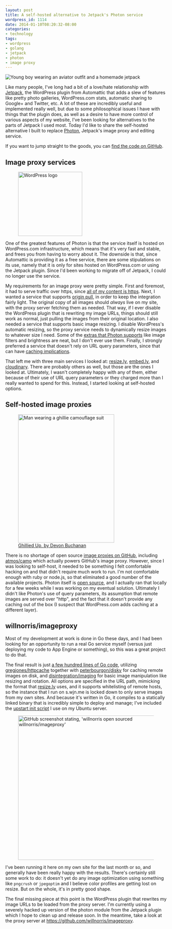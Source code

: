 ```yaml
---
layout: post
title: A self-hosted alternative to Jetpack's Photon service
wordpress_id: 1114
date: 2014-01-10T08:20:32-08:00
categories:
- technology
tags:
- wordpress
- golang
- jetpack
- photon
- image proxy
---
```


<img src="jetpack-kid.jpg" alt="Young boy wearing an aviator outfit and a homemade jetpack" class="alignnone" />

Like many people, I've long had a bit of a love/hate relationship with [Jetpack][], the WordPress plugin from Automattic
that adds a slew of features like pretty photo galleries, WordPress.com stats, automatic sharing to Google+ and Twitter,
etc.  A lot of these are incredibly useful and implemented really well, but due to some philosophical issues I have with
things that the plugin does, as well as a desire to have more control of various aspects of my website, I've been
looking for alternatives to the parts of Jetpack I used most.  Today I'd like to share the self-hosted alternative I
built to replace [Photon][], Jetpack's image proxy and editing service.

If you want to jump straight to the goods, you can [find the code on GitHub][willnorris/imageproxy].

[Jetpack]: http://jetpack.me/
[Photon]: http://developer.wordpress.com/docs/photon/
[willnorris/imageproxy]: https://github.com/willnorris/imageproxy


## Image proxy services ##

<aside class="alignleft"><figure>
  <img src="wordpress-cogs.png" alt="WordPress logo" width="200" />
</figure></aside>

One of the greatest features of Photon is that the service itself is hosted on WordPress.com infrastructure, which means
that it's very fast and stable, and frees you from having to worry about it.  The downside is that, since Automattic is
providing it as a free service, there are some stipulations on its use, namely that it is only for sites hosted on
WordPress.com or using the Jetpack plugin.  Since I'd been working to migrate off of Jetpack, I could no longer use the
service.  

My requirements for an image proxy were pretty simple.  First and foremost, it had to serve traffic over https, since
[all of my content is https][https].  Next, I wanted a service that supports [origin pull][], in order to keep the
integration fairly light.  The original copy of all images should *always* live on my site, with the proxy server
fetching them as needed.  That way, if I ever disable the WordPress plugin that is rewriting my image URLs, things
should still work as normal, just pulling the images from their original location.  I also needed a service that
supports basic image resizing.  I disable WordPress's automatic resizing, so the proxy service needs to dynamically
resize images to whatever size I need.  Some of the [extras that Photon supports][photon-extras] like image filters and
brightness are neat, but I don't ever use them.  Finally, I strongly preferred a service that doesn't rely on URL query
parameters, since that can have [caching implications][].

That left me with three main services I looked at: [resize.ly][], [embed.ly][], and [cloudinary][].  There are probably
others as well, but those are the ones I looked at.  Ultimately, I wasn't completely happy with any of them, either
because of their use of URL query parameters or they charged more than I really wanted to spend for this.  Instead, I
started looking at self-hosted options.

[https]: https://willnorris.com/2012/12/all-https-all-the-time
[origin pull]: http://www.whoishostingthis.com/blog/2010/06/30/cdns-push-vs-pull/
[photon-extras]: http://developer.wordpress.com/docs/photon/api/
[caching implications]: http://www.stevesouders.com/blog/2008/08/23/revving-filenames-dont-use-querystring/
[resize.ly]: https://resize.ly/
[embed.ly]: http://embed.ly/display
[cloudinary]: http://cloudinary.com/


## Self-hosted image proxies ##

<aside class="alignright"><figure>
  <img src="ghillied-up.jpg" alt="Man wearing a ghillie camouflage suit" width="300" height="400" /> 
  <figcaption><a href="https://secure.flickr.com/photos/divinenephron/4857328881/">Ghillied Up, by Devon Buchanan</a></figcaption>
</figure></aside>

There is no shortage of open source [image proxies on GitHub][], including [atmos/camo][] which actually powers GitHub's
image proxy.  However, since I was looking to self-host, it needed to be something I felt comfortable hacking on and
that didn't require much work to run.  I'm not comfortable enough with ruby or node.js, so that eliminated a good number
of the available projects.  Photon itself is [open source][photon-server], and I actually ran that locally for a few
weeks while I was working on my eventual solution.  Ultimately I didn't like Photon's use of query parameters, its
assumption that remote images are served over "http", and the fact that it doesn't provide any caching out of the box (I
suspect that WordPress.com adds caching at a different layer).

[image proxies on GitHub]: https://github.com/search?q=imageproxy+OR+image-proxy&type=Repositories
[atmos/camo]: https://github.com/atmos/camo
[photon-server]: http://code.svn.wordpress.org/photon/


## willnorris/imageproxy ##

Most of my development at work is done in Go these days, and I had been looking for an opportunity to run a real Go
service myself (versus just deploying my code to App Engine or something), so this was a great project to do that.  

The final result is just [a few hundred lines of Go code][willnorris/imageproxy], utilizing [gregjones/httpcache][]
together with [peterbourgon/diskv] for caching remote images on disk, and [disintegration/imaging] for basic image
manipulation like resizing and rotation.  All options are specified in the URL path, mimicking the format that
[resize.ly][] uses, and it supports whitelisting of remote hosts, so the instance that I run on s.wjn.me is locked down
to only serve images from my own sites.  And because it's written in Go, it compiles to a statically linked binary that
is incredibly simple to deploy and manage; I've included the [upstart init script][] I use on my Ubuntu server.

<figure>
  <a href="https://github.com/willnorris/imageproxy"><img src="open-source-imageproxy.png" 
    alt="GitHub screenshot stating, 'willnorris open sourced willnorris/imageproxy'" width="450" class="aligncenter" /></a>
</figure>

I've been running it here on my own site for the last month or so, and generally have been really happy with the
results.  There's certainly still some work to do: it doesn't yet do any image optimization using something like
`pngcrush` or `jpegoptim` and I believe color profiles are getting lost on resize.  But on the whole, it's in pretty
good shape.

The final missing piece at this point is the WordPress plugin that rewrites my image URLs to be loaded from the proxy
server.  I'm currently using a severely hacked up version of the photon module from the Jetpack plugin which I hope to
clean up and release soon.  In the meantime, take a look at the proxy server at
<https://github.com/willnorris/imageproxy>.

[gregjones/httpcache]: https://github.com/gregjones/httpcache
[peterbourgon/diskv]: https://github.com/peterbourgon/diskv
[disintegration/imaging]: https://github.com/disintegration/imaging
[upstart init script]: https://github.com/willnorris/imageproxy/blob/master/scripts/imageproxy.conf
